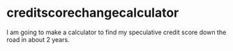 # creditscorechangecalculator
I am going to make a calculator to find my speculative credit score down the road in about 2 years. 
